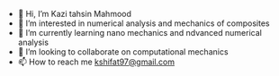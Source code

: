 - 👋 Hi, I’m Kazi tahsin Mahmood
- 👀 I’m interested in numerical analysis and mechanics of composites
- 🌱 I’m currently learning nano mechanics and ndvanced numerical analysis
- 💞️ I’m looking to collaborate on computational mechanics
- 📫 How to reach me kshifat97@gmail.com

<!---
kshifat97/kshifat97 is a ✨ special ✨ repository because its `README.md` (this file) appears on your GitHub profile.
You can click the Preview link to take a look at your changes.
--->
